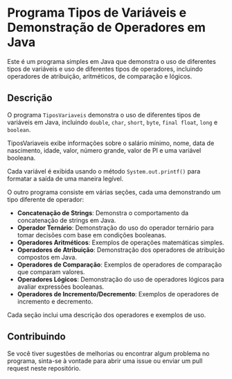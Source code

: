 # Programa Tipos de Variáveis e Demonstração de Operadores em Java

Este é um programa simples em Java que demonstra o uso de diferentes tipos de variáveis e uso de diferentes tipos de operadores, incluindo operadores de atribuição, aritméticos, de comparação e lógicos.

## Descrição
O programa `TiposVariaveis` demonstra o uso de diferentes tipos de variáveis em Java, incluindo `double`, `char`, `short`, `byte`, `final float`, `long` e `boolean`.

TiposVariaveis exibe informações sobre o salário mínimo, nome, data de nascimento, idade, valor, número grande, valor de PI e uma variável booleana.

Cada variável é exibida usando o método `System.out.printf()` para formatar a saída de uma maneira legível.

O outro programa consiste em várias seções, cada uma demonstrando um tipo diferente de operador:

- **Concatenação de Strings**: Demonstra o comportamento da concatenação de strings em Java.
- **Operador Ternário**: Demonstração do uso do operador ternário para tomar decisões com base em condições booleanas.
- **Operadores Aritméticos**: Exemplos de operações matemáticas simples.
- **Operadores de Atribuição**: Demonstração dos operadores de atribuição compostos em Java.
- **Operadores de Comparação**: Exemplos de operadores de comparação que comparam valores.
- **Operadores Lógicos**: Demonstração do uso de operadores lógicos para avaliar expressões booleanas.
- **Operadores de Incremento/Decremento**: Exemplos de operadores de incremento e decremento.

Cada seção inclui uma descrição dos operadores e exemplos de uso.

## Contribuindo

Se você tiver sugestões de melhorias ou encontrar algum problema no programa, sinta-se à vontade para abrir uma issue ou enviar um pull request neste repositório.
